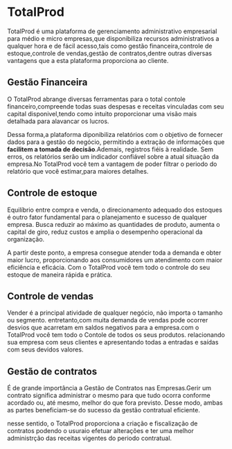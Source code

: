 # TotalProd 

TotalProd é uma plataforma de gerenciamento administrativo empresarial para médio e micro empresas,que disponibiliza recursos administrativos a qualquer hora e de fácil acesso,tais como gestão financeira,controle de estoque,controle de vendas,gestão de contratos,dentre outras diversas vantagens que a esta plataforma proporciona ao cliente.

## Gestão Financeira 

O TotalProd abrange diversas ferramentas para o total contole financeiro,compreende todas suas despesas e receitas vinculadas com seu capital disponivel,tendo como intuito proporcionar uma visão mais detalhada para alavancar os lucros.

Dessa forma,a plataforma diponibiliza relatórios com o objetivo de fornecer dados para a gestão do negócio, permitindo a extração de informações que **facilitem a tomada de decisão**.Ademais, registros fiéis à realidade. Sem erros, os relatórios serão um indicador confiável sobre a atual situação da empresa.No TotalProd você tem a vantagem de poder filtrar o periodo do relatório que você estimar,para maiores detalhes.
## Controle de estoque

Equilíbrio entre compra e venda, o direcionamento adequado dos estoques é outro fator fundamental para o planejamento e sucesso de qualquer empresa. Busca reduzir ao máximo as quantidades de produto, aumenta o capital de giro, reduz custos e amplia o desempenho operacional da organização.

A partir deste ponto, a empresa consegue atender toda a demanda e obter maior lucro, proporcionando aos consumidores um atendimento com maior eficiência e eficácia. Com o TotalProd você tem todo o controle do seu estoque de maneira rápida e prática. 
## Controle de vendas
Vender é a principal atividade de qualquer negócio, não importa o tamanho ou segmento. entretanto,com muita demanda de vendas pode ocorrer desvios que acarretam em saldos negativos para a empresa.com o TotalProd você tem todo o Contole de todos os seus produtos. relacionando sua empresa com seus clientes e apresentando todas a entradas e saídas com seus devidos valores.  
## Gestão de contratos
É de grande importância a Gestão de Contratos nas Empresas.Gerir um contrato significa administrar o mesmo para que tudo ocorra conforme acordado ou, até mesmo, melhor do que fora previsto. Desse modo, ambas as partes beneficiam-se do sucesso da gestão contratual eficiente.

nesse sentido, o TotalProd proporciona a criação e fiscalização de contratos podendo o usuraio efetuar alterações e ter uma melhor administrção das receitas vigentes do periodo contratual. 

